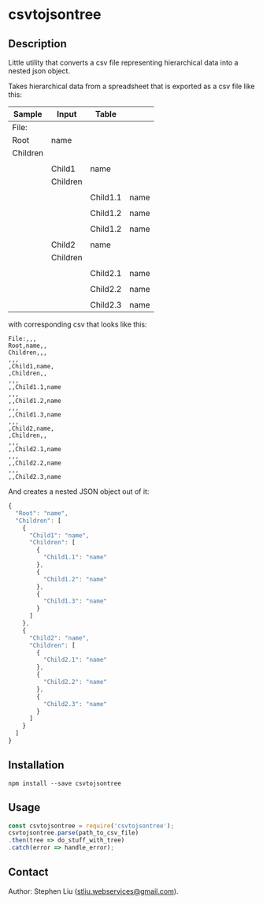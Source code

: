 # csvtojsontree

## Description
Little utility that converts a csv file representing hierarchical data into a
nested json object.

Takes hierarchical data from a spreadsheet that is exported as a csv file like
this:

| Sample	| Input		| Table		|	|
| ------------- | ------------- | ------------- | ----- |
| File:		|	 	|		|	|
| Root 		| name 	 	|		|	|
| Children	| 	 	|		|	|
| 		|	 	|		|	|
| 		| Child1 	| name		|	|
|		| Children	|		|	|
|		| 		|		|	|
|		| 		| Child1.1	| name	|
|		| 		|		|	|
|		| 		| Child1.2	| name	|
|		| 		|		|	|
|		| 		| Child1.2	| name	|
|		|	 	|		|	|
|		| Child2	| name		|	|
|		| Children	|		|	|
|		| 		|		|	|
|		| 		| Child2.1	| name	|
|		| 		|		|	|
|		| 		| Child2.2	| name	|
|		| 		|		|	|
|		| 		| Child2.3	| name	|


with corresponding csv that looks like this:
```csv
File:,,,
Root,name,,
Children,,,
,,,
,Child1,name,
,Children,,
,,,
,,Child1.1,name
,,,
,,Child1.2,name
,,,
,,Child1.3,name
,,,
,Child2,name,
,Children,,
,,,
,,Child2.1,name
,,,
,,Child2.2,name
,,,
,,Child2.3,name
```

And creates a nested JSON object out of it:
```javascript
{
  "Root": "name",
  "Children": [
    {
      "Child1": "name",
      "Children": [
        {
          "Child1.1": "name"
        },
        {
          "Child1.2": "name"
        },
        {
          "Child1.3": "name"
        }
      ]
    },
    {
      "Child2": "name",
      "Children": [
        {
          "Child2.1": "name"
        },
        {
          "Child2.2": "name"
        },
        {
          "Child2.3": "name"
        }
      ]
    }
  ]
}
```

## Installation
```
npm install --save csvtojsontree
```

## Usage
```javascript
const csvtojsontree = require('csvtojsontree');
csvtojsontree.parse(path_to_csv_file)
.then(tree => do_stuff_with_tree)
.catch(error => handle_error);
```

## Contact
Author: Stephen Liu (stliu.webservices@gmail.com).

